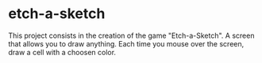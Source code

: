 # etch-a-sketch

This project consists in the creation of the game "Etch-a-Sketch". A screen that allows you to draw anything. Each time you mouse over the screen, draw a cell with a choosen color.